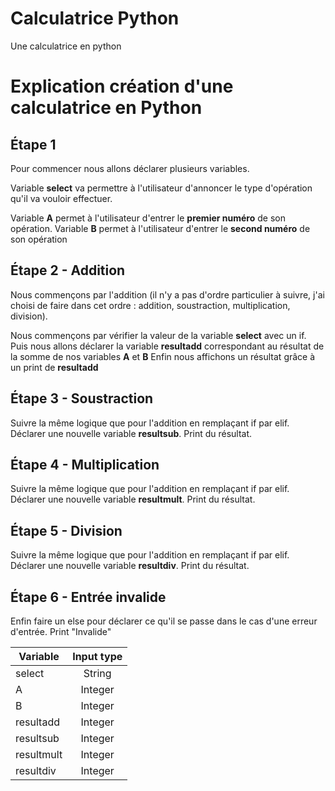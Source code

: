 # Calculatrice Python

Une calculatrice en python

# Explication création d'une calculatrice en Python

## Étape 1

Pour commencer nous allons déclarer plusieurs variables.

Variable **select** va permettre à l'utilisateur d'annoncer le type d'opération qu'il va vouloir effectuer.

Variable **A** permet à l'utilisateur d'entrer le **premier numéro** de son opération.
Variable **B** permet à l'utilisateur d'entrer le **second numéro** de son opération

## Étape 2 - Addition

Nous commençons par l'addition (il n'y a pas d'ordre particulier à suivre, j'ai choisi de faire dans cet ordre : addition, soustraction, multiplication, division).

Nous commençons par vérifier la valeur de la variable **select** avec un if.
Puis nous allons déclarer la variable **resultadd** correspondant au résultat de la somme de nos variables **A** et **B**
Enfin nous affichons un résultat grâce à un print de **resultadd**

## Étape 3 - Soustraction

Suivre la même logique que pour l'addition en remplaçant if par elif.
Déclarer une nouvelle variable **resultsub**.
Print du résultat.

## Étape 4 - Multiplication

Suivre la même logique que pour l'addition en remplaçant if par elif.
Déclarer une nouvelle variable **resultmult**.
Print du résultat.

## Étape 5 - Division

Suivre la même logique que pour l'addition en remplaçant if par elif.
Déclarer une nouvelle variable **resultdiv**.
Print du résultat.

## Étape 6 - Entrée invalide

Enfin faire un else pour déclarer ce qu'il se passe dans le cas d'une erreur d'entrée.
Print "Invalide"

| Variable   | Input type |
| ---------- | :--------: |
| select     |   String   |
| A          |  Integer   |
| B          |  Integer   |
| resultadd  |  Integer   |
| resultsub  |  Integer   |
| resultmult |  Integer   |
| resultdiv  |  Integer   |
